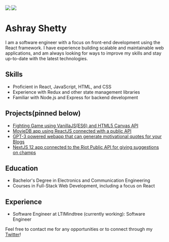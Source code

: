 <a href="https://twitter.com/dims/">
  <img align="left" src="https://github-readme-stats.vercel.app/api?username=dims&show_icons=true" />
</a>
<a href="https://twitter.com/dims/">
  <img align="left" src="https://github-readme-stats.vercel.app/api/top-langs/?username=dims&hide=html,ruby" />
</a>

<br>

# Ashray Shetty

I am a software engineer with a focus on front-end development using the React framework. I have experience building scalable and maintainable web applications, and am always looking for ways to improve my skills and stay up-to-date with the latest technologies.

## Skills
* Proficient in React, JavaScript, HTML, and CSS
* Experience with Redux and other state management libraries
* Familiar with Node.js and Express for backend development

## Projects(pinned below)
* [Fighting Game using VanillaJS(ES6) and HTML5 Canvas API](https://github.com/RayAsh37/fighting-game)
* [MovieDB app using ReactJS connected with a public API](https://github.com/RayAsh37/MovieDB-ReactProject)
* [GPT-3 powered webapp that can generate motivational quotes for your Blogs](https://github.com/RayAsh37/gpt3-powered-quote-generator)
* [NextJS 12 app connected to the Riot Public API for giving suggestions on champs](https://github.com/RayAsh37/personal-project-lol-playstyle)

## Education
* Bachelor's Degree in Electronics and Communication Engineering
* Courses in Full-Stack Web Development, including a focus on React

## Experience
* Software Engineer at LTIMindtree (currently working): Software Engineer

Feel free to contact me for any opportunities or to connect through my [Twitter](https://twitter.com/RayAsh37)!
